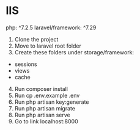 # IIS

php: ^7.2.5
laravel/framework: ^7.29

1. Clone the project
2. Move to laravel root folder
3. Create these folders under storage/framework:
 - sessions
 - views
 - cache
4. Run composer install
5. Run cp .env.example .env
6. Run php artisan key:generate
7. Run php artisan migrate
8. Run php artisan serve
9. Go to link localhost:8000

